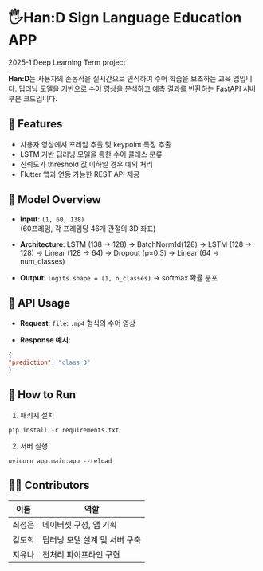 # 🖐️Han:D Sign Language Education APP 

2025-1 Deep Learning Term project

**Han:D**는 사용자의 손동작을 실시간으로 인식하여 수어 학습을 보조하는 교육 앱입니다.
딥러닝 모델을 기반으로 수어 영상을 분석하고 예측 결과를 반환하는 FastAPI 서버 부분 코드입니다.


## 📌 Features

- 사용자 영상에서 프레임 추출 및 keypoint 특징 추출
- LSTM 기반 딥러닝 모델을 통한 수어 클래스 분류
- 신뢰도가 threshold 값 이하일 경우 예외 처리
- Flutter 앱과 연동 가능한 REST API 제공


## 🧠 Model Overview

- **Input**: `(1, 60, 138)`  
  (60프레임, 각 프레임당 46개 관절의 3D 좌표)

- **Architecture**:
  LSTM (138 → 128)
→ BatchNorm1d(128)
→ LSTM (128 → 128)
→ Linear (128 → 64)
→ Dropout (p=0.3)
→ Linear (64 → num_classes)

- **Output**: `logits.shape = (1, n_classes)` → softmax 확률 분포


## 🚀 API Usage

- **Request**:
  `file`: `.mp4` 형식의 수어 영상
  
- **Response 예시**:
```json
{
"prediction": "class_3"
}
```

## 🧪 How to Run

1. 패키지 설치
```
pip install -r requirements.txt
```

2. 서버 실행
```
uvicorn app.main:app --reload
```

## 🧑‍💻 Contributors
| 이름  | 역할                |
| --- | ----------------- |
| 최정은 | 데이터셋 구성, 앱 기획     |
| 김도희 | 딥러닝 모델 설계 및 서버 구축 |
| 지유나 | 전처리 파이프라인 구현      |
